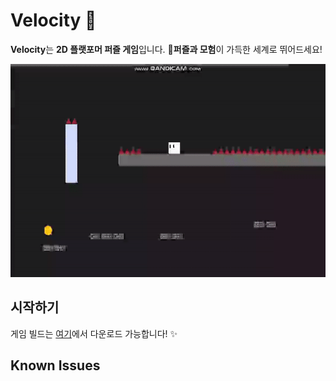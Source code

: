 # Velocity 💨

**Velocity**는 **2D 플랫포머 퍼즐 게임**입니다. 
🚀**퍼즐과 모험**이 가득한 세계로 뛰어드세요!

![GIF](preview1.gif) 

## 시작하기

게임 빌드는 [여기](https://github.com/doordorable1/VelocityPuzzleGame/releases/tag/1.0.0)에서 다운로드 가능합니다! ✨



   ## Known Issues



